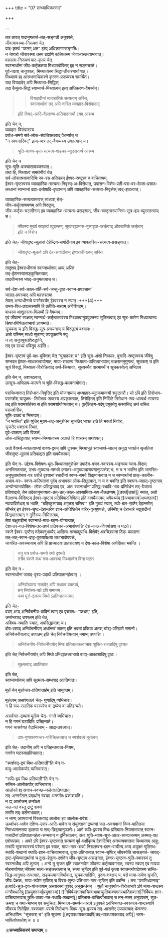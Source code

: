 +++
title = "07 सन्ध्याधिकरणम्"

+++

…







तत्र तावत् पादानुगतार्थ-तत्-सङ्गती अनुपपन्ने,  
जीवत्वावस्था-निरूपणं चेत्  
पाद-कृत्यं "फलम् अत" इत्य् अधिकरणासङ्गतिः।  
न चेश्वरो जीवावस्था तस्य ब्रह्मणि कल्पितस्य जीवाध्यस्तत्वाभावात्।  
परमात्म-निरूपणं पाद-कृत्यं चेत्  
स्वाप्नार्थानां जीव-कर्तृकतया मिथ्यात्वोक्तिर् इह न सङ्गच्छते।  
पूर्व-पक्षश् चानुपपन्नः, मिथ्यात्वस्य सिद्धान्तीकरणायोगात्।  
मिथ्यात्वं ह्य् आरम्भणाधिकरणे कृत्स्न-प्रपञ्चस्य समर्थितं।  
यदा वियदादेर् अपि मिथ्यात्व-सिद्धिस्  
तदा कैमुत्य-सिद्धं स्वाप्नार्थ-मिथ्यात्वम् इत्य् अधिकरण-वैयर्थ्यम्।  

> > वियदादीनां व्यावहारिकं सत्यत्वम् अस्ति,  
स्वाप्नार्थानां तद् अपि नास्ति व्यवहार-विसंवादाद् 
> 
> इति वियद्-आदि-वैलक्षण्य-प्रतिपादनार्थो ऽयम् आरम्भ 

इति चेन् न,  
व्यवहार-विसंवादस्य  
प्रबोध-समये सर्व-लोक-संप्रतिपन्नत्वाद् वैधर्म्याच् च  
"न स्वपनादिवद्" इत्य्-अत्र तद्-वैषम्यस्य उक्तत्वाच् च।  

> श्रुति-वाक्य-कृत-सत्यत्व-शङ्का-व्युदसनार्थ आरम्भ 

इति चेन् न  
सूत्र-श्रुति-वाक्यासामञ्जस्यात्।  
तथा हि, मिथ्यात्वं समर्थनीयं चेत्  
सर्व-लोकाश्रयत्वादिभिः स्व-रस-प्रतिपन्नम् ईश्वर-स्रष्टृत्वं न बाधितव्यम्,  
ईश्वर-सृष्टत्वस्य व्यावहारिक-सत्यत्व-निवृत्त्य्-अ-विरोधात्, उपासन-विशेष-प्रती-परा-वर-देवता-प्रसाद-लब्धानां स्वप्नानां ब्रह्म-दत्तोषादि-दृष्टानाम् अपि व्यावहारिक-सत्यत्व-निवृत्तेस् त्वद्-इष्टत्वात्।  

व्यावहारिक-सत्यत्वाभावस् साध्यश् चेत्-  
जीव-कर्तृत्वाश्रयणम् अपि विरुद्धम्,  
जीव-कर्तृक-घटादीनाम् इव व्यावहारिक-सत्यत्व-प्रसङ्गात्, जीव-स्रष्टृत्वस्यान्तिम-सूत्र-द्वय-व्युदस्तत्वाच् च।  

> जीवस्य मुख्यं स्रष्टृत्वं व्युदस्तम्, सुखाद्यवभास-मूलादृष्ट-कर्तृत्वाद् औपचारिकं कर्तृत्वम्  
इति न विरोध 

इति चेत्- जीवादृष्ट-मूलानां देहेन्द्रिय-सर्गादीनाम् इव व्यावहारिक-सत्यत्व-प्रसङ्गात्। 

> जीवादृष्ट-मूलत्वे ऽपि देह-सर्गादीनाम् ईश्वराधीनत्वम् अस्ति 

इति चेत्-  
तादृशम् ईश्वराधीनत्वं स्वाप्नार्थानाम् अप्य् अस्ति  
तद्-ईशनस्यासङ्कुचितत्वात्  
तादधीन्यस्य भवद्-अनुमतत्वाच् च।  

सर्व-देश-सर्व-काल-वर्ति-सर्व-जन्तु-दृष्ट-स्वाप्न-प्रपञ्चानां  
जाग्रत्-प्रपञ्चाद् अपि महत्तरतया  
तेषाम् अन्याधीनत्वे पारमैश्वर्यम् ईश्वरस्य न स्यात्।+++(4)+++  
उभय-विध-प्रपञ्चस्यापि हि प्रतीति-सत्त्वम् अविशिष्टम्।  
बाधस्य आशुतरत्व-विलम्बौ हि वैषम्यम्।  
एवं जीवानां साक्षात् स्वप्नार्थ-कर्तृत्वाभावंस्य मिथ्यात्वानुपयुक्तस्य सूत्रितत्वाद् एव सूत्र-कारेण मिथ्यात्वस्य सिषाधयिषितत्वाभावो ऽवगम्यते।  
सूचकश् च इति विरुद्ध-सूत्र-प्रणयनाच् च विरुद्धत्वं वक्ष्यामः ।  
अतो यस्मिन् साध्ये सूत्राण्य् उपयुक्तानि स्युः  
न त्व् अनुपयुक्तविरुद्धानि,  
तद् एव साध्यं भवितुम् अर्हति।  

ईश्वर-सृष्टत्वं पूर्व-पक्ष-युक्तिश् चेत् "पुत्रादयश् च" इति सूत्र-अंशो निष्फलः, पुत्रादि-स्रष्टृत्वस्य जीवेषु सम्भवत ईश्वर-साधकत्वायोगात्, माया-शब्दस्य मिथ्यात्व-वाचित्वाभावाच् चाक्षराननुगुणत्वं, सूचकश् च इति सूत्रं विरुद्धं, मिथ्यात्व-विरोधित्वाद् अर्थ-क्रियायाः, सूच्यस्यैव पारमार्थ्यं न सूचकस्येत्य् अभिप्राय 

इति चेन् न, अशाब्दत्वात्,  
उत्सूत्र-अभिप्राय-कल्पने च श्रुति-विरुद्ध-कल्पनायोगात्। 

पराभिध्यानात् तिरोधान-निवृत्तिर् इति योजनायाम् अध्याहार-व्युत्क्रमान्वयौ स्फुटतरौ। सो ऽपि इति तिरोभाव-परामर्शश् चायुक्तः- तिरोभाव-शब्दस्य अप्रकृतत्वात्, तिरोहितम् इति निर्दिष्टे तिरोधान-रूप-धात्वर्थ-मात्रस्य तद् इति परामर्शार्हस्य स इति परामर्शायोग्यत्वाच् च। पुल्ँलिङ्ग-पदेषु प्रयुक्तेषु कस्यचिद् अर्थ उचितः परामर्शनीयः,  
श्रुति-वाक्यं च निरूप्यम्।  
"न भवन्ति" इति श्रुतिर् मुख्य-तद्-अनुरोधेन सृजतिर् भाक्त इति हि भवतां निर्वाहः,  
सृजतेर् भक्तत्वं स्थितं,  
पूर्व-वाक्यम् अपि विफलं,  
लोक-प्रसिद्धत्वात् स्वाप्न-मिथ्यात्वस्य अप्राप्ते हि शास्त्रम् अर्थववत्।  

अतो वैयर्थ्य-भक्तत्वाभ्यां वाक्य-द्वयम् अपि दुःस्थम् मिथ्याभूतं स्वाप्नार्थ-जातम् अनूद्य भाक्तेन सृजतिना  
जीवादृष्ट-मूलत्वं प्रतिपाद्यत इति वाक्यैकत्वम् 

इति चेन् न- उद्देश्य-विशेषण-भूत-मिथ्यात्वानुरोधेन उपादेय-वचन-स्वारस्य-भङ्गस्य न्याय-विदाम् अनभिमतत्वात्, उभय-मुख्यत्व-सम्भवे ऽन्यतर-अमुख्यत्वाश्रयणानुपपत्तेश् च, न च न भवन्ति इति जागरित-अनुभूतार्थाभाव-परः प्रबोधे दृश्यानां रथादीनां स्वप्न-समये विद्यमानत्वात् न च स्वप्नार्थानां प्राक्-कालीन-अभाव-परः- स्वप्न-कल्पितानां पूर्वम् अभावस्य लोक-सिद्धत्वात्, न च न भवन्ति इति स्वापन-जाग्रद्-दृष्टानाम् अन्योन्याभावोक्तिः- लोक-प्रसिद्धत्वाद् एव, अतः स्वप्नार्थानां प्रसिद्ध-रथादि-भाव-प्रतिषेधेन तद्-वैजात्यं प्रतिपाद्यते, तेन तदेकानुभाव्यत्व-तत्-तत्-काल-अवसायित्व-रूप-वैलक्षण्यम् [[उक्तं|उक्तं]] स्यात्, अतो वैलक्षण्य-विशिष्टम् ईश्वर-सृष्टत्वं प्रतिपिपादयिषितम् इति वाक्यैकत्वम् अवैयर्थ्यम् [[अभाक्तत्वं|अभक्तत्वं]] न्यायाविरोधश् च भवति, "बहिष्कुलायाद् अमृतश् चरित्वा" इति मुख्यं स्यात्, तपो-बल-सृष्टैर् देहान्तरैस् सौभरेर् इव ईश्वर-सृष्ट-देहान्तरेण ज्ञान-अधिष्ठितेन बहिर्-वृत्त्युपपत्तेः, तस्मिँश् च देहान्तरे चक्षुरादीनां विद्यमानत्वान् न दुर्निरूप-निमित्तत्वम्,  
तेषां चक्षुरादीनां स्वाप्नार्थ-मात्र-ग्रहण-योग्यत्वात्,  
देशान्तर-गत-विशेषान्तर-प्रश्ने प्रतिवचन-अभावोपपत्तिः देश-काल-विपर्यासश् च घटते।  
स्वप्ने ईश्वर-सृष्टैस् तदेकानुभाव्यैर् आदित्य-गत्याद्युपाधि-विशेषैर् अवच्छिन्नानां दिक्-कालानां  
तत्-तत्-स्वप्न-द्रष्टृ-पुरुषापेक्षया तथाभावोपपत्तेः,  
जागरित-अवस्थायाम् अपि हि प्राच्यादयः प्रातरादयश् च देश-काल-विशेषा आपेक्षिका भवन्ति ।  

> ननु यत्र प्रबोध-समये रथो दृश्यते  
तत्रैव स्वप्ने कथं गज-अवस्थां मिथ्यात्वेन विना घटत 

इति चेन् न -  
स्वाप्नार्थानां जाग्रद्-दृश्य-पदार्थैः प्रतिघातानर्हत्वात् । 

> अनिर्वाच्यस्य गजादेर् अपि तथात्वं वक्तव्यं,  
तन् निर्वाच्य-पक्षे ऽपि समानम्।  
कथं मूर्त्त-द्वयस्य मिथो ऽप्रतिघातकत्वम् 

इति चेत्-  
वयम् अप्य् अनिर्वचनीय-वादिनं त्वाम् एव पृच्छामः- "कथम्" इति,  
अर्थाभावाद् उपपन्नम् इति चेत्,  
अविषय-ख्यातिः स्यात्, अपसिद्धान्तश् च।  
दोष-वशाद् अनिर्वचनीयम् अर्थान्तरं जातम् इति भवतां प्रकिया अतश् चोद्य-परिहारौ समानौ।  
अनिर्वचनीयत्वाद् उपपन्नम् इति चेत् निर्वचनीयत्वान् ममाप्य् उपपत्तिः।  

> अनिर्वचनीय-निर्वचनीययोर् मिथः प्रतिघातकत्वाभावः शुक्ति-रजतादिषु दृश्यत 

इति चेत् निर्वचनीययोर् अपि मिथो ऽभिद्यातत्त्वाभावो वाय्व्-आकाशादिषु दृष्टः।  

> सूक्ष्मत्वाद् अप्रतिघात 

इति चेत्,  
स्वाप्नार्थानाम् अपि सूक्ष्मत्व-सम्भवाद् अप्रतिघातः। 

मूर्त्तं चेन् मूर्त्तान्तर-प्रतिघातार्हम् इति चायुक्तम्।  

मूर्त्तत्वम् असर्वगतत्वं चेत्- गुणादिषु व्यभिचारः।  
न हि रूप-रसादिकं परस्परेण वा द्रव्येण वा प्रतिहन्यते।  

असर्वगत-द्रव्यत्वं मूर्तत्वं चेत्- गगने व्यभिचारः।  
न हि गगनं घटादिभिः प्रतिहन्यते।  
गगनं चासर्वगतं वेदान्तिनाम् - आद्यन्तवत्त्वात्। 

> दश-गुणावरणान्तर-परिच्छिन्नत्वाच् च स्पर्शवत्त्वं मूर्त्तत्वम् 

इति चेत्- तदानीम् अपि न प्रतिहन्तव्यत्व-नियमः,  
गगनेन घटस्याप्रतिघातात्।  

"स्पर्शवद्-द्वयं मिथः-प्रतिघाती"ति चेन् न-  
वायु-आलोकयोर् व्यभिचारात्।  

"रूपि-द्वयं मिथः प्रतिघाती"ति चेन् न-  
सलिल-आलोकयोर् व्यभिचारात्।  
आलोको ह्य् अगाध-स्वच्छ-जलेनाप्रतिघातात्  
तद्-अन्तर्गतान् पदार्थान् स्वयम् अन्तर्गतः प्रकाशयति।  
न ह्य् आलोकम् अनपेक्ष्य  
जल-गतं वस्तु द्रष्टुं शक्यं  
तमसि तद्-दर्शनाभावात्।  
न चाप्य् अवयवानां विरलत्वाद् आलोक इव आलोक-प्रवेशः।  
ऊर्ध्वाधर-भावेन दक्षिण-उत्तर-आदि-भावेन च संयुक्तानां द्रव्याणां जल-अवयवानां निम्न-पातितया निरुध्यमानतया द्रवतया च सच्-छिद्रत्वानुपपत्तेः। अतो रूपि-द्वयस्य मिथः प्रतिघात-नियमाभावात् स्वाप्न-गजादीनां प्रतिघातानर्हत्व-सम्भवान् न दुर्निरूपत्वम्, अतः श्रुति-न्याय-सूत्र-अक्षर-सामञ्जस्यम् अस्मत्-पक्ष एवोपपन्नम् । अपरे ऽपि ईश्वर-सृष्टत्वात् सत्यत्वं पूर्व-पक्षीकृत्य देशादिभिर् अनभव्यक्ततया मिथ्यात्वम् आहुः, तत्रापि सूत्रास्वारस्यं परेषाम् इव स्यात्, माया-मात्र-शब्दो निरालम्बन-ज्ञान-वाचीत्य् अप्य् अयुक्तं श्रुतिस्थ-रथादि-शब्दानां रथादि-ज्ञान-वाचित्वाभावात्, दुःख-प्रतिभासात् स्वाप्न-सृष्टिर् जीवस्येति चासङ्गतं- जाग्रद्-द्रष्ट-पृथिव्याद्यर्थानां च दुःख-हेतुत्व-दर्शनेन जीव-सृष्टत्व-प्रसङ्गात्, ईश्वर-सृष्टत्व-श्रुति-स्वारस्यं तु स्वाप्नार्थेष्व् अपि तुल्यम् । अन्ये तु सृजत इति स्वातन्त्र्येण जीवस्य कर्तृत्वावगमात्, स्वस्य स्वयम् एव मायया मोहनायोगात् जीवस्य सत्य-सङ्कल्पत्वाच् च, सत्या सृष्टिर् इति पूर्व-पक्षं कृत्वा स्वातन्त्र्योपदेशस्य भ्रान्ति-सिद्ध-अनुवाद-रूपत्वात्, सङ्कल्पानाविर्भावात्, सूचकत्वादिभिः, पुरुष-शब्दाच् च, परो माया-रूपेण सृजति, जीवः प्रेक्षकः, माया-रूपेण सृष्टिश् च विषय-शून्य-प्रतिभास-मात्र-सृष्टिर् इति वदन्ति । तत्र "पराभिध्यानाद्" इत्यादि-सूत्र-द्वय-योजनायाम् अस्वारस्यं पूर्ववद् अनुसन्धेयम् । श्रुतौ चानुपयोग-विरोधाभावे ऽपि माया-शब्दस्य मन्त्रौषधादिषु [[प्रयुक्तस्य|प्रयुक्तस्य]] [[निविर्षयज्ञानवाचित्वाभावाच्छ्रुतिवाक्यगतरथादिशब्दानां|निर्विषय-ज्ञान-वाचित्वाभावाच् छ्रुति-वाक्य-गत-रथादि-शब्दानां]] प्रतिभास-वाचित्वाभावाच् च तन्-मतम् अनुपपन्नम्, सूत्र-क्रमश् च यथा-भाष्यम् एव समुचितः, मिथ्यात्व-समर्थन-परत्वे ऽनुपपन्ने ऽनभिव्यक्त-स्वरूपत्व-शब्दस्यापि जीवस्य तिरोहित-स्वरूपता-परत्वे तिरोधान-विषय-सूत्र-द्वयस्य तद्-आसत्तेर् उपपन्नत्वाद् धेत्वन्तर-अभिधायिनः "सूचकश् च" इति सूत्रस्य [[तद्वयवधायकत्वादपि|तद्-व्यवधायकत्वाद् अपि]] चरम-भावित्वोपपत्तेश् च ॥ ॥

**॥ सन्ध्याधिकरणं समाप्तम् ॥**